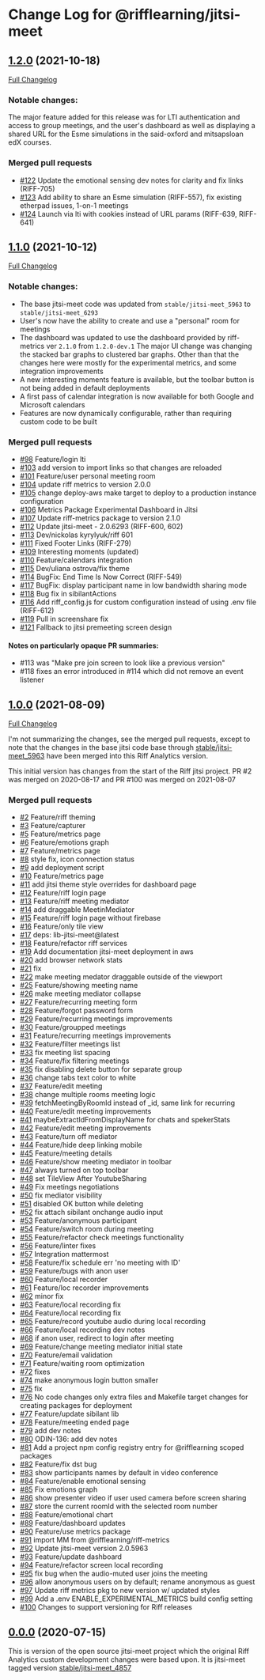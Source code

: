 # Change Log for @rifflearning/jitsi-meet

## [1.2.0](https://github.com/rifflearning/jitsi-meet/tree/v1.2.0) (2021-10-18)
[Full Changelog](https://github.com/rifflearningjitsi-meet/compare/v1.1.0...v1.2.0)

### Notable changes:

The major feature added for this release was for LTI authentication and access to group meetings,
and the user's dashboard as well as displaying a shared URL for the Esme simulations in the
said-oxford and mitsapsloan edX courses.


### Merged pull requests

- [\#122](https://github.com/rifflearning/jitsi-meet/pull/122) Update the emotional sensing dev notes
  for clarity and fix links (RIFF-705)
- [\#123](https://github.com/rifflearning/jitsi-meet/pull/123) Add ability to share an Esme simulation
  (RIFF-557), fix existing etherpad issues, 1-on-1 meetings
- [\#124](https://github.com/rifflearning/jitsi-meet/pull/124) Launch via lti with cookies instead of
  URL params (RIFF-639, RIFF-641)


## [1.1.0](https://github.com/rifflearning/jitsi-meet/tree/v1.1.0) (2021-10-12)
[Full Changelog](https://github.com/rifflearningjitsi-meet/compare/v1.0.0...v1.1.0)

### Notable changes:

- The base jitsi-meet code was updated from `stable/jitsi-meet_5963` to `stable/jitsi-meet_6293`
- User's now have the ability to create and use a "personal" room for meetings
- The dashboard was updated to use the dashboard provided by riff-metrics ver `2.1.0` from `1.2.0-dev.1`
  The major UI change was changing the stacked bar graphs to clustered bar graphs. Other than that the
  changes here were mostly for the experimental metrics, and some integration improvements
- A new interesting moments feature is available, but the toolbar button is not being added in default deployments
- A first pass of calendar integration is now available for both Google and Microsoft calendars
- Features are now dynamically configurable, rather than requiring custom code to be built


### Merged pull requests

- [\#98](https://github.com/rifflearning/jitsi-meet/pull/98) Feature/login lti
- [\#103](https://github.com/rifflearning/jitsi-meet/pull/103) add version to import links so that changes are reloaded
- [\#101](https://github.com/rifflearning/jitsi-meet/pull/101) Feature/user personal meeting room
- [\#104](https://github.com/rifflearning/jitsi-meet/pull/104) update riff metrics to version 2.0.0
- [\#105](https://github.com/rifflearning/jitsi-meet/pull/105) change deploy-aws make target to deploy to a production instance configuration
- [\#106](https://github.com/rifflearning/jitsi-meet/pull/106) Metrics Package Experimental Dashboard in Jitsi
- [\#107](https://github.com/rifflearning/jitsi-meet/pull/107) Update riff-metrics package to version 2.1.0
- [\#112](https://github.com/rifflearning/jitsi-meet/pull/112) Update jitsi-meet - 2.0.6293 (RIFF-600, 602)
- [\#113](https://github.com/rifflearning/jitsi-meet/pull/113) Dev/nickolas kyrylyuk/riff 601
- [\#111](https://github.com/rifflearning/jitsi-meet/pull/111) Fixed Footer Links (RIFF-279)
- [\#109](https://github.com/rifflearning/jitsi-meet/pull/109) Interesting moments (updated)
- [\#110](https://github.com/rifflearning/jitsi-meet/pull/110) Feature/calendars integration
- [\#115](https://github.com/rifflearning/jitsi-meet/pull/115) Dev/uliana ostrova/fix theme
- [\#114](https://github.com/rifflearning/jitsi-meet/pull/114) BugFix: End Time Is Now Correct (RIFF-549)
- [\#117](https://github.com/rifflearning/jitsi-meet/pull/117) BugFix: display participant name in low bandwidth sharing mode
- [\#118](https://github.com/rifflearning/jitsi-meet/pull/118) Bug fix in sibilantActions
- [\#116](https://github.com/rifflearning/jitsi-meet/pull/116) Add riff_config.js for custom configuration
  instead of using .env file (RIFF-612)
- [\#119](https://github.com/rifflearning/jitsi-meet/pull/119) Pull in screenshare fix
- [\#121](https://github.com/rifflearning/jitsi-meet/pull/121) Fallback to jitsi premeeting screen design

#### Notes on particularly opaque PR summaries:

- \#113 was "Make pre join screen to look like a previous version"
- \#118 fixes an error introduced in #114 which did not remove an event listener


## [1.0.0](https://github.com/rifflearning/jitsi-meet/tree/v1.0.0) (2021-08-09)
[Full Changelog](https://github.com/rifflearningjitsi-meet/compare/v0.0.0...v1.0.0)

I'm not summarizing the changes, see the merged pull requests, except to note
that the changes in the base jitsi code base through [stable/jitsi-meet_5963](https://github.com/jitsi/jitsi-meet/tree/stable/jitsi-meet_5963)
have been merged into this Riff Analytics version.

This initial version has changes from the start of the Riff jitsi project.
PR #2 was merged on 2020-08-17 and PR #100 was merged on 2021-08-07

### Merged pull requests

- [\#2](https://github.com/rifflearning/jitsi-meet/pull/2) Feature/riff theming
- [\#3](https://github.com/rifflearning/jitsi-meet/pull/3) Feature/capturer
- [\#5](https://github.com/rifflearning/jitsi-meet/pull/5) Feature/metrics page
- [\#6](https://github.com/rifflearning/jitsi-meet/pull/6) Feature/emotions graph
- [\#7](https://github.com/rifflearning/jitsi-meet/pull/7) Feature/metrics page
- [\#8](https://github.com/rifflearning/jitsi-meet/pull/8) style fix, icon connection status
- [\#9](https://github.com/rifflearning/jitsi-meet/pull/9) add deployment script
- [\#10](https://github.com/rifflearning/jitsi-meet/pull/10) Feature/metrics page
- [\#11](https://github.com/rifflearning/jitsi-meet/pull/11) add jitsi theme style overrides for dashboard page
- [\#12](https://github.com/rifflearning/jitsi-meet/pull/12) Feature/riff login page
- [\#13](https://github.com/rifflearning/jitsi-meet/pull/13) Feature/riff meeting mediator
- [\#14](https://github.com/rifflearning/jitsi-meet/pull/14) add draggable MeetinMediator
- [\#15](https://github.com/rifflearning/jitsi-meet/pull/15) Feature/riff login page without firebase
- [\#16](https://github.com/rifflearning/jitsi-meet/pull/16) Feature/only tile view
- [\#17](https://github.com/rifflearning/jitsi-meet/pull/17) deps: lib-jitsi-meet@latest
- [\#18](https://github.com/rifflearning/jitsi-meet/pull/18) Feature/refactor riff services
- [\#19](https://github.com/rifflearning/jitsi-meet/pull/19) Add documentation jitsi-meet deployment in aws
- [\#20](https://github.com/rifflearning/jitsi-meet/pull/20) add browser network stats
- [\#21](https://github.com/rifflearning/jitsi-meet/pull/21) fix
- [\#22](https://github.com/rifflearning/jitsi-meet/pull/22) make meeting medator draggable outside of the viewport
- [\#25](https://github.com/rifflearning/jitsi-meet/pull/25) Feature/showing meeting name
- [\#26](https://github.com/rifflearning/jitsi-meet/pull/26) make meeting mediator collapse
- [\#27](https://github.com/rifflearning/jitsi-meet/pull/27) Feature/recurring meeting form
- [\#28](https://github.com/rifflearning/jitsi-meet/pull/28) Feature/forgot password form
- [\#29](https://github.com/rifflearning/jitsi-meet/pull/29) Feature/recurring meetings improvements
- [\#30](https://github.com/rifflearning/jitsi-meet/pull/30) Feature/groupped meetings
- [\#31](https://github.com/rifflearning/jitsi-meet/pull/31) Feature/recurring meetings improvements
- [\#32](https://github.com/rifflearning/jitsi-meet/pull/32) Feature/filter meetings list
- [\#33](https://github.com/rifflearning/jitsi-meet/pull/33) fix meeting list spacing
- [\#34](https://github.com/rifflearning/jitsi-meet/pull/34) Feature/fix filtering meetings
- [\#35](https://github.com/rifflearning/jitsi-meet/pull/35) fix disabling delete button for separate group
- [\#36](https://github.com/rifflearning/jitsi-meet/pull/36) change tabs text color to white
- [\#37](https://github.com/rifflearning/jitsi-meet/pull/37) Feature/edit meeting
- [\#38](https://github.com/rifflearning/jitsi-meet/pull/38) change multiple rooms meeting logic
- [\#39](https://github.com/rifflearning/jitsi-meet/pull/39) fetchMeetingByRoomId instead of \_id, same link for recurring
- [\#40](https://github.com/rifflearning/jitsi-meet/pull/40) Feature/edit meeting improvements
- [\#41](https://github.com/rifflearning/jitsi-meet/pull/41) maybeExtractIdFromDisplayName for chats and spekerStats
- [\#42](https://github.com/rifflearning/jitsi-meet/pull/42) Feature/edit meeting improvements
- [\#43](https://github.com/rifflearning/jitsi-meet/pull/43) Feature/turn off mediator
- [\#44](https://github.com/rifflearning/jitsi-meet/pull/44) Feature/hide deep linking mobile
- [\#45](https://github.com/rifflearning/jitsi-meet/pull/45) Feature/meeting details
- [\#46](https://github.com/rifflearning/jitsi-meet/pull/46) Feature/show meeting mediator in toolbar
- [\#47](https://github.com/rifflearning/jitsi-meet/pull/47) always turned on top toolbar
- [\#48](https://github.com/rifflearning/jitsi-meet/pull/48) set TileView After YoutubeSharing
- [\#49](https://github.com/rifflearning/jitsi-meet/pull/49) Fix meetings negotiations
- [\#50](https://github.com/rifflearning/jitsi-meet/pull/50) fix mediator visibility
- [\#51](https://github.com/rifflearning/jitsi-meet/pull/51) disabled OK button while deleting
- [\#52](https://github.com/rifflearning/jitsi-meet/pull/52) fix attach sibilant onchange audio input
- [\#53](https://github.com/rifflearning/jitsi-meet/pull/53) Feature/anonymous participant
- [\#54](https://github.com/rifflearning/jitsi-meet/pull/54) Feature/switch room during meeting
- [\#55](https://github.com/rifflearning/jitsi-meet/pull/55) Feature/refactor check meetings functionality
- [\#56](https://github.com/rifflearning/jitsi-meet/pull/56) Feature/linter fixes
- [\#57](https://github.com/rifflearning/jitsi-meet/pull/57) Integration mattermost
- [\#58](https://github.com/rifflearning/jitsi-meet/pull/58) Feature/fix schedule err 'no meeting with ID'
- [\#59](https://github.com/rifflearning/jitsi-meet/pull/59) Feature/bugs with anon user
- [\#60](https://github.com/rifflearning/jitsi-meet/pull/60) Feature/local recorder
- [\#61](https://github.com/rifflearning/jitsi-meet/pull/61) Feature/loc recorder improvements
- [\#62](https://github.com/rifflearning/jitsi-meet/pull/62) minor fix
- [\#63](https://github.com/rifflearning/jitsi-meet/pull/63) Feature/local recording fix
- [\#64](https://github.com/rifflearning/jitsi-meet/pull/64) Feature/local recording fix
- [\#65](https://github.com/rifflearning/jitsi-meet/pull/65) Feature/record youtube audio during local recording
- [\#66](https://github.com/rifflearning/jitsi-meet/pull/66) Feature/local recording dev notes
- [\#68](https://github.com/rifflearning/jitsi-meet/pull/68) if anon user, redirect to login after meeting
- [\#69](https://github.com/rifflearning/jitsi-meet/pull/69) Feature/change meeting mediator initial state
- [\#70](https://github.com/rifflearning/jitsi-meet/pull/70) Feature/email validation
- [\#71](https://github.com/rifflearning/jitsi-meet/pull/71) Feature/waiting room optimization
- [\#72](https://github.com/rifflearning/jitsi-meet/pull/72) fixes
- [\#74](https://github.com/rifflearning/jitsi-meet/pull/74) make anonymous login button smaller
- [\#75](https://github.com/rifflearning/jitsi-meet/pull/75) fix
- [\#76](https://github.com/rifflearning/jitsi-meet/pull/76) No code changes only extra files and Makefile target changes for creating packages for deployment
- [\#77](https://github.com/rifflearning/jitsi-meet/pull/77) Feature/update sibilant lib
- [\#78](https://github.com/rifflearning/jitsi-meet/pull/78) Feature/meeting ended page
- [\#79](https://github.com/rifflearning/jitsi-meet/pull/79) add dev notes
- [\#80](https://github.com/rifflearning/jitsi-meet/pull/80) ODIN-136: add dev notes
- [\#81](https://github.com/rifflearning/jitsi-meet/pull/81) Add a project npm config registry entry for @rifflearning scoped packages
- [\#82](https://github.com/rifflearning/jitsi-meet/pull/82) Feature/fix dst bug
- [\#83](https://github.com/rifflearning/jitsi-meet/pull/83) show participants names by default in video conference
- [\#84](https://github.com/rifflearning/jitsi-meet/pull/84) Feature/enable emotional sensing
- [\#85](https://github.com/rifflearning/jitsi-meet/pull/85) Fix emotions graph
- [\#86](https://github.com/rifflearning/jitsi-meet/pull/86) show presenter video if user used camera before screen sharing
- [\#87](https://github.com/rifflearning/jitsi-meet/pull/87) store the current roomId with the selected room number
- [\#88](https://github.com/rifflearning/jitsi-meet/pull/88) Feature/emotional chart
- [\#89](https://github.com/rifflearning/jitsi-meet/pull/89) Feature/dashboard updates
- [\#90](https://github.com/rifflearning/jitsi-meet/pull/90) Feature/use metrics package
- [\#91](https://github.com/rifflearning/jitsi-meet/pull/91) import MM from @rifflearning/riff-metrics
- [\#92](https://github.com/rifflearning/jitsi-meet/pull/92) Update jitsi-meet version 2.0.5963
- [\#93](https://github.com/rifflearning/jitsi-meet/pull/93) Feature/update dashboard
- [\#94](https://github.com/rifflearning/jitsi-meet/pull/94) Feature/refactor screen local recording
- [\#95](https://github.com/rifflearning/jitsi-meet/pull/95) fix bug when the audio-muted user joins the meeting
- [\#96](https://github.com/rifflearning/jitsi-meet/pull/96) allow anonymous users on by default; rename anonymous as guest
- [\#97](https://github.com/rifflearning/jitsi-meet/pull/97) Update riff metrics pkg to new version w/ updated styles
- [\#99](https://github.com/rifflearning/jitsi-meet/pull/99) Add a .env ENABLE_EXPERIMENTAL_METRICS build config setting
- [\#100](https://github.com/rifflearning/jitsi-meet/pull/100) Changes to support versioning for Riff releases


## [0.0.0](https://github.com/rifflearning/jitsi-meet/tree/v0.0.0) (2020-07-15)

This is version of the open source jitsi-meet project which the original Riff Analytics
custom development changes were based upon.
It is jitsi-meet tagged version [stable/jitsi-meet_4857](https://github.com/jitsi/jitsi-meet/tree/stable/jitsi-meet_4857)

